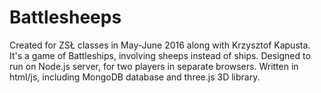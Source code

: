 # Battlesheeps
Created for ZSŁ classes in May-June 2016 along with Krzysztof Kapusta. It's a game of Battleships, involving sheeps instead of ships. Designed to run on Node.js server, for two players in separate browsers. Written in html/js, including MongoDB database and three.js 3D library.
